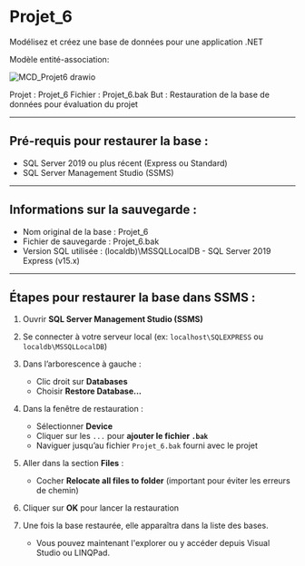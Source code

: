 # Projet_6

Modélisez et créez une base de données pour une application .NET

Modèle entité-association:

![MCD_Projet6 drawio](https://github.com/user-attachments/assets/081f21bf-b809-4a3e-afc3-7b843244a669)

Projet : Projet_6
Fichier : Projet_6.bak
But : Restauration de la base de données pour évaluation du projet

-----------------------------------------------
 Pré-requis pour restaurer la base :
-----------------------------------------------
- SQL Server 2019 ou plus récent (Express ou Standard)
- SQL Server Management Studio (SSMS)

-----------------------------------------------
 Informations sur la sauvegarde :
-----------------------------------------------
- Nom original de la base : Projet_6
- Fichier de sauvegarde : Projet_6.bak
- Version SQL utilisée : (localdb)\MSSQLLocalDB - SQL Server 2019 Express (v15.x)

-----------------------------------------------
 Étapes pour restaurer la base dans SSMS :
-----------------------------------------------
1. Ouvrir **SQL Server Management Studio (SSMS)**
2. Se connecter à votre serveur local (ex: `localhost\SQLEXPRESS` ou `localdb\MSSQLLocalDB`)
3. Dans l’arborescence à gauche :
   - Clic droit sur **Databases**
   - Choisir **Restore Database...**

4. Dans la fenêtre de restauration :
   - Sélectionner **Device**
   - Cliquer sur les `...` pour **ajouter le fichier `.bak`**
   - Naviguer jusqu’au fichier `Projet_6.bak` fourni avec le projet

5. Aller dans la section **Files** :
   - Cocher **Relocate all files to folder** (important pour éviter les erreurs de chemin)

6. Cliquer sur **OK** pour lancer la restauration

7. Une fois la base restaurée, elle apparaîtra dans la liste des bases.
   - Vous pouvez maintenant l'explorer ou y accéder depuis Visual Studio ou LINQPad.

